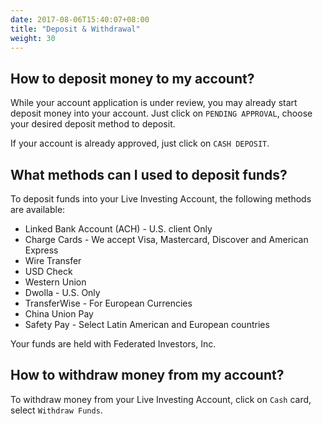 ```yaml
---
date: 2017-08-06T15:40:07+08:00
title: "Deposit & Withdrawal"
weight: 30
---
```



## How to deposit money to my account?

While your account application is under review, you may already start deposit money into your account. Just click on `PENDING APPROVAL`, choose your desired deposit method to deposit.

If your account is already approved, just click on `CASH DEPOSIT`.



## What methods can I used to deposit funds?

To deposit funds into your Live Investing Account, the following methods are available:

* Linked Bank Account (ACH) - U.S. client Only
* Charge Cards - We accept Visa, Mastercard, Discover and American Express
* Wire Transfer
* USD Check
* Western Union
* Dwolla - U.S. Only
* TransferWise - For European Currencies
* China Union Pay
* Safety Pay - Select Latin American and European countries

Your funds are held with Federated Investors, Inc.



## How to withdraw money from my account?

To withdraw money from your Live Investing Account, click on `Cash` card, select `Withdraw Funds`.

